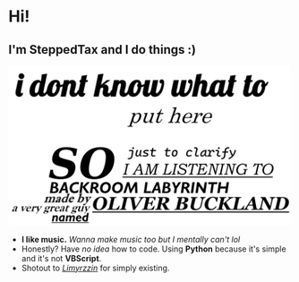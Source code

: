 # Hi!
## I'm SteppedTax and I do things :)
![i don't know what alt text is for and where to see it](https://github.com/SteppedTax/SteppedTax/blob/a3bdd880e9f1b5f0653c85830ff39da185ab1add/profile.png "A very nice profile picture thingy")

- **I like music.** *Wanna make music too but I mentally can't lol*
- Honestly? Have *no idea* how to code. Using **Python** because it's simple and it's not **VBScript**.
- Shotout to *[Limyrzzin](https://github.com/Limyrzzzin "you don't have to click on it")* for simply existing.
